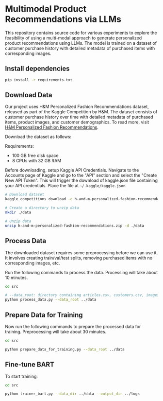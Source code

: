 # Multimodal Product Recommendations via LLMs

This repository contains source code for various experiments to explore the feasibility of using a multi-modal approach to generate personalized product recommendations using LLMs. The model is trained on a dataset of customer purchase history with detailed metadata of purchased items with corresponding images.

## Install dependencies

```sh
pip install -r requirements.txt
```

## Download Data

Our project uses H&M Personalized Fashion Recommendations dataset, released as part of the Kaggle Competition by H&M. The dataset consists of customer purchase history over time with detailed metadata of purchased items, product images, and customer demographics. To read more, visit
[H&M Personalized Fashion Recommendations](https://www.kaggle.com/competitions/h-and-m-personalized-fashion-recommendations/data).

Download the dataset as follows:

Requirements:

- 100 GB free disk space
- 8 CPUs with 32 GB RAM

Before downloading, setup Kaggle API Credentials. Navigate to the Accounts page of Kaggle and go to the "API" section and select the "Create New API Token". This will trigger the download of kaggle.json file containing your API credentials. Place the file at `~/.kaggle/kaggle.json`.

```sh
# Download dataset
kaggle competitions download -c h-and-m-personalized-fashion-recommendations

# Create a directory to unzip data
mkdir ./data

# Unzip data
unzip h-and-m-personalized-fashion-recommendations.zip -d ./data
```

## Process Data

The downloaded dataset requires some preprocessing before we can use it. It involves creating train/val/test splits, removing purchased items with no corresponding images, etc.

Run the following commands to process the data.
Processing will take about 10 minutes.

```sh
cd src

# --data_root: directory containing articles.csv, customers.csv, images, etc.
python process_data.py --data_root ../data
```

## Prepare Data for Training

Now run the following commands to prepare the processed data for training.
Preprocessing will take about 30 minutes.

```sh
cd src

python prepare_data_for_training.py --data_root ../data
```

## Fine-tune BART

To start training:

```sh
cd src

python trainer_bart.py --data_dir ../data --output_dir ../logs
```
